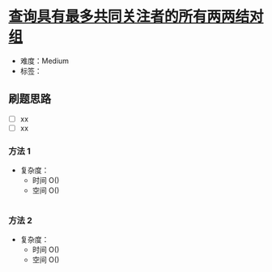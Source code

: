 # [查询具有最多共同关注者的所有两两结对组](https://leetcode-cn.com/problems/all-the-pairs-with-the-maximum-number-of-common-followers/)

- 难度：Medium
- 标签：

## 刷题思路

- [ ] xx
- [ ] xx

### 方法 1

- 复杂度：
    - 时间 O()
    - 空间 O()

``` js

```

### 方法 2

- 复杂度：
    - 时间 O()
    - 空间 O()

``` js

```
